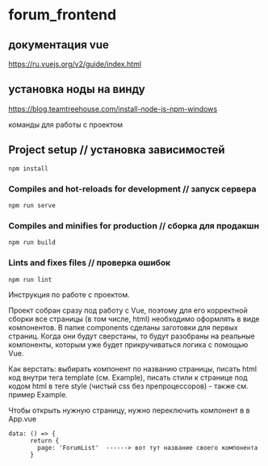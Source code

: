 #  forum_frontend

## документация vue

https://ru.vuejs.org/v2/guide/index.html

## установка ноды на винду

https://blog.teamtreehouse.com/install-node-js-npm-windows

команды для работы с проектом

## Project setup // установка зависимостей
```
npm install
```

### Compiles and hot-reloads for development // запуск сервера
```
npm run serve
```

### Compiles and minifies for production // сборка для продакшн
```
npm run build
```

### Lints and fixes files  // проверка ошибок
```
npm run lint
```

Инструкция по работе с проектом.

Проект собран сразу под работу с Vue, поэтому для его корректной сборки все страницы (в том числе, html) необходимо оформлять в виде компонентов.
В папке components сделаны заготовки для первых страниц.
Когда они будут сверстаны, то будут разобраны на реальные компоненты, которым уже будет прикручиваться логика с помощью Vue.

Как верстать: выбирать компонент по названию страницы, писать html код внутри тега template (см. Example),
писать стили к странице под кодом html в теге style (чистый css без препроцессоров) - также см. пример Example.

Чтобы открыть нужную страницу, нужно переключить компонент в в App.vue

```
data: () => {
      return {
        page: 'ForumList'  ------> вот тут название своего компонента
      }
```


